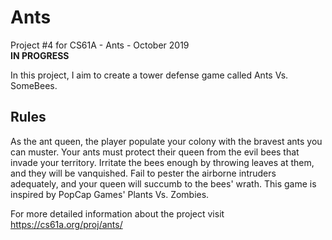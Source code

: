 # Ants
Project #4 for CS61A - Ants - October 2019  
</n><b> IN PROGRESS </b> 

In this project, I aim to create a tower defense game called Ants Vs. SomeBees. 

<h2> Rules </h2>
As the ant queen, the player populate your colony with the bravest ants you can muster. Your ants must protect their queen from the evil bees that invade your territory. Irritate the bees enough by throwing leaves at them, and they will be vanquished. Fail to pester the airborne intruders adequately, and your queen will succumb to the bees' wrath. This game is inspired by PopCap Games' Plants Vs. Zombies.


For more detailed information about the project visit https://cs61a.org/proj/ants/
